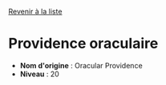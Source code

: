 [Revenir à la liste](..)

# Providence oraculaire

 * **Nom d'origine** : Oracular Providence
 * **Niveau** : 20


